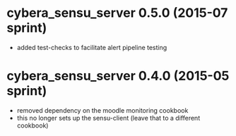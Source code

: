 # cybera_sensu_server 0.5.0 (2015-07 sprint)
* added test-checks to facilitate alert pipeline testing

# cybera_sensu_server 0.4.0 (2015-05 sprint)
* removed dependency on the moodle monitoring cookbook
* this no longer sets up the sensu-client (leave that to a different cookbook)
